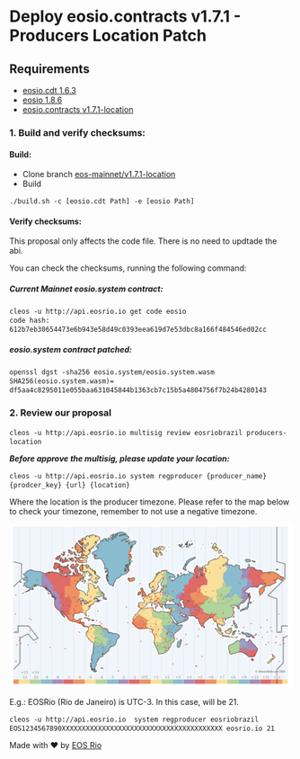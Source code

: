 
# Deploy eosio.contracts v1.7.1 - Producers Location Patch


## Requirements

- [eosio.cdt 1.6.3](https://github.com/EOSIO/eosio.cdt/tree/v1.6.3)
- [eosio 1.8.6](https://github.com/EOSIO/eos/tree/v1.8.6)
- [eosio.contracts v1.7.1-location](https://github.com/eosrio/eosio.contracts/tree/eos-mainnet/v1.7.1-location)


### 1. Build and verify checksums:

#### Build:

- Clone branch [eos-mainnet/v1.7.1-location](https://github.com/eosrio/eosio.contracts/tree/eos-mainnet/v1.7.1-location)
- Build

```
./build.sh -c [eosio.cdt Path] -e [eosio Path]
```

#### Verify checksums:

This proposal only affects the code file. There is no need to updtade the abi.

You can check the checksums, running the following command:

##### Current Mainnet eosio.system contract:

```
cleos -u http://api.eosrio.io get code eosio
code hash: 612b7eb30654473e6b943e58d49c0393eea619d7e53dbc8a166f484546ed02cc

```

##### eosio.system contract patched:

```
openssl dgst -sha256 eosio.system/eosio.system.wasm
SHA256(eosio.system.wasm)= df5aa4c8295011e055baa631045844b1363cb7c15b5a4804756f7b24b4280143
```

### 2. Review our proposal

```
cleos -u http://api.eosrio.io multisig review eosriobrazil producers-location
```

***Before approve the multisig, please update your location:***

```
cleos -u http://api.eosrio.io system regproducer {producer_name} {prodcer_key} {url} {location}
```
Where the location is the producer timezone. Please refer to the map below to check your timezone, remember to not use a negative timezone.

![timezone](timezone.png)

E.g.:
EOSRio (Rio de Janeiro) is UTC-3. In this case, will be 21.
```
cleos -u http://api.eosrio.io  system regproducer eosriobrazil EOS1234567890XXXXXXXXXXXXXXXXXXXXXXXXXXXXXXXXXXXXXXXX eosrio.io 21
```

Made with ♥ by [EOS Rio](https://eosrio.io/)
